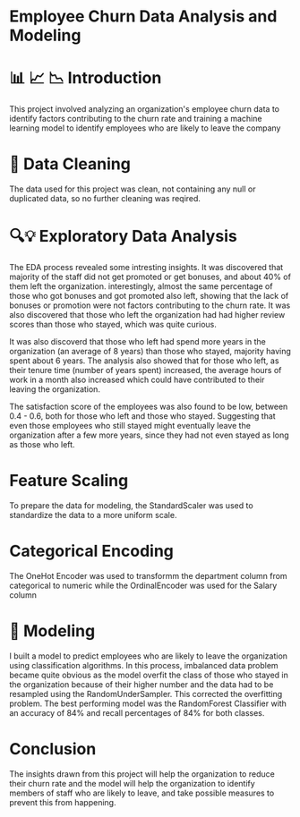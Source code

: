 # Employee Churn Data Analysis and Modeling
#  📊 📈 📉 Introduction
This project involved analyzing an organization's employee churn data to identify factors contributing to the churn rate and training a machine learning model to identify employees who are likely to leave the company

#  🧹 Data Cleaning
The data used for this project was clean, not containing any null or duplicated data, so no further cleaning was reqired.

#  🔍💡 Exploratory Data Analysis
The EDA process revealed some intresting insights. It was discovered that majority of the staff did not get promoted or get bonuses, and about 40% of them left the organization. interestingly, almost the same percentage of those who got bonuses and got promoted also left, showing that the lack of bonuses or promotion were not factors contributing to the churn rate. It was also discovered that those who left the organization had had higher review scores than those who stayed, which was quite curious.

It was also discoverd that those who left had spend more years in the organization (an average of 8 years) than those who stayed, majority having spent about 6 years. The analysis also showed that for those who left, as their tenure time (number of years spent) increased, the average hours of work in a month also increased which could have contributed to their leaving the organization.

The satisfaction score of the employees was also found to be low, between 0.4 - 0.6, both for those who left and those who stayed. Suggesting that even those employees who still stayed might eventually leave the organization after a few more years, since they had not even stayed as long as those who left.

# Feature Scaling
To prepare the data for modeling, the StandardScaler was used to standardize the data to a more uniform scale.

# Categorical Encoding
The OneHot Encoder was used to transformm the department column from categorical to numeric  while the OrdinalEncoder was used for the Salary column

# 🤖 Modeling
I built a model to predict employees who are likely to leave the organization using classification algorithms. In this process, imbalanced data problem became quite obvious as the model overfit the class of those who stayed in the organization because of their higher number and the data had to be resampled using the RandomUnderSampler. This corrected the overfitting problem. The best performing model was the RandomForest Classifier with an accuracy of 84% and recall percentages of 84% for both classes.

# Conclusion 
The insights drawn from this project will help the organization to reduce their churn rate and the model will help the organization to identify members of staff who are likely to leave, and take possible measures to prevent this from happening.

